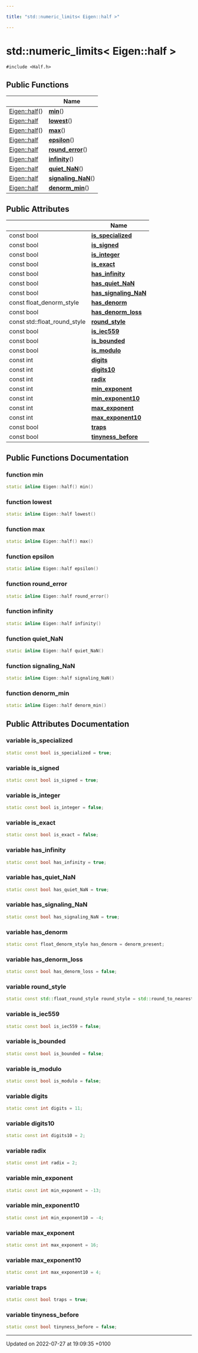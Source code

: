 ```yaml
---

title: "std::numeric_limits< Eigen::half >"

---
```


# std::numeric_limits< Eigen::half >






`#include <Half.h>`

## Public Functions

|                | Name           |
| -------------- | -------------- |
| <a href="http://example.org/classes/structeigen_1_1half/">Eigen::half</a>() | **[min](http://example.org/classes/structstd_1_1numeric__limits_3_01eigen_1_1half_01_4/#function-min)**() |
| <a href="http://example.org/classes/structeigen_1_1half/">Eigen::half</a> | **[lowest](http://example.org/classes/structstd_1_1numeric__limits_3_01eigen_1_1half_01_4/#function-lowest)**() |
| <a href="http://example.org/classes/structeigen_1_1half/">Eigen::half</a>() | **[max](http://example.org/classes/structstd_1_1numeric__limits_3_01eigen_1_1half_01_4/#function-max)**() |
| <a href="http://example.org/classes/structeigen_1_1half/">Eigen::half</a> | **[epsilon](http://example.org/classes/structstd_1_1numeric__limits_3_01eigen_1_1half_01_4/#function-epsilon)**() |
| <a href="http://example.org/classes/structeigen_1_1half/">Eigen::half</a> | **[round_error](http://example.org/classes/structstd_1_1numeric__limits_3_01eigen_1_1half_01_4/#function-round-error)**() |
| <a href="http://example.org/classes/structeigen_1_1half/">Eigen::half</a> | **[infinity](http://example.org/classes/structstd_1_1numeric__limits_3_01eigen_1_1half_01_4/#function-infinity)**() |
| <a href="http://example.org/classes/structeigen_1_1half/">Eigen::half</a> | **[quiet_NaN](http://example.org/classes/structstd_1_1numeric__limits_3_01eigen_1_1half_01_4/#function-quiet-nan)**() |
| <a href="http://example.org/classes/structeigen_1_1half/">Eigen::half</a> | **[signaling_NaN](http://example.org/classes/structstd_1_1numeric__limits_3_01eigen_1_1half_01_4/#function-signaling-nan)**() |
| <a href="http://example.org/classes/structeigen_1_1half/">Eigen::half</a> | **[denorm_min](http://example.org/classes/structstd_1_1numeric__limits_3_01eigen_1_1half_01_4/#function-denorm-min)**() |

## Public Attributes

|                | Name           |
| -------------- | -------------- |
| const bool | **[is_specialized](http://example.org/classes/structstd_1_1numeric__limits_3_01eigen_1_1half_01_4/#variable-is-specialized)**  |
| const bool | **[is_signed](http://example.org/classes/structstd_1_1numeric__limits_3_01eigen_1_1half_01_4/#variable-is-signed)**  |
| const bool | **[is_integer](http://example.org/classes/structstd_1_1numeric__limits_3_01eigen_1_1half_01_4/#variable-is-integer)**  |
| const bool | **[is_exact](http://example.org/classes/structstd_1_1numeric__limits_3_01eigen_1_1half_01_4/#variable-is-exact)**  |
| const bool | **[has_infinity](http://example.org/classes/structstd_1_1numeric__limits_3_01eigen_1_1half_01_4/#variable-has-infinity)**  |
| const bool | **[has_quiet_NaN](http://example.org/classes/structstd_1_1numeric__limits_3_01eigen_1_1half_01_4/#variable-has-quiet-nan)**  |
| const bool | **[has_signaling_NaN](http://example.org/classes/structstd_1_1numeric__limits_3_01eigen_1_1half_01_4/#variable-has-signaling-nan)**  |
| const float_denorm_style | **[has_denorm](http://example.org/classes/structstd_1_1numeric__limits_3_01eigen_1_1half_01_4/#variable-has-denorm)**  |
| const bool | **[has_denorm_loss](http://example.org/classes/structstd_1_1numeric__limits_3_01eigen_1_1half_01_4/#variable-has-denorm-loss)**  |
| const std::float_round_style | **[round_style](http://example.org/classes/structstd_1_1numeric__limits_3_01eigen_1_1half_01_4/#variable-round-style)**  |
| const bool | **[is_iec559](http://example.org/classes/structstd_1_1numeric__limits_3_01eigen_1_1half_01_4/#variable-is-iec559)**  |
| const bool | **[is_bounded](http://example.org/classes/structstd_1_1numeric__limits_3_01eigen_1_1half_01_4/#variable-is-bounded)**  |
| const bool | **[is_modulo](http://example.org/classes/structstd_1_1numeric__limits_3_01eigen_1_1half_01_4/#variable-is-modulo)**  |
| const int | **[digits](http://example.org/classes/structstd_1_1numeric__limits_3_01eigen_1_1half_01_4/#variable-digits)**  |
| const int | **[digits10](http://example.org/classes/structstd_1_1numeric__limits_3_01eigen_1_1half_01_4/#variable-digits10)**  |
| const int | **[radix](http://example.org/classes/structstd_1_1numeric__limits_3_01eigen_1_1half_01_4/#variable-radix)**  |
| const int | **[min_exponent](http://example.org/classes/structstd_1_1numeric__limits_3_01eigen_1_1half_01_4/#variable-min-exponent)**  |
| const int | **[min_exponent10](http://example.org/classes/structstd_1_1numeric__limits_3_01eigen_1_1half_01_4/#variable-min-exponent10)**  |
| const int | **[max_exponent](http://example.org/classes/structstd_1_1numeric__limits_3_01eigen_1_1half_01_4/#variable-max-exponent)**  |
| const int | **[max_exponent10](http://example.org/classes/structstd_1_1numeric__limits_3_01eigen_1_1half_01_4/#variable-max-exponent10)**  |
| const bool | **[traps](http://example.org/classes/structstd_1_1numeric__limits_3_01eigen_1_1half_01_4/#variable-traps)**  |
| const bool | **[tinyness_before](http://example.org/classes/structstd_1_1numeric__limits_3_01eigen_1_1half_01_4/#variable-tinyness-before)**  |

## Public Functions Documentation

### function min

```cpp
static inline Eigen::half() min()
```


### function lowest

```cpp
static inline Eigen::half lowest()
```


### function max

```cpp
static inline Eigen::half() max()
```


### function epsilon

```cpp
static inline Eigen::half epsilon()
```


### function round_error

```cpp
static inline Eigen::half round_error()
```


### function infinity

```cpp
static inline Eigen::half infinity()
```


### function quiet_NaN

```cpp
static inline Eigen::half quiet_NaN()
```


### function signaling_NaN

```cpp
static inline Eigen::half signaling_NaN()
```


### function denorm_min

```cpp
static inline Eigen::half denorm_min()
```


## Public Attributes Documentation

### variable is_specialized

```cpp
static const bool is_specialized = true;
```


### variable is_signed

```cpp
static const bool is_signed = true;
```


### variable is_integer

```cpp
static const bool is_integer = false;
```


### variable is_exact

```cpp
static const bool is_exact = false;
```


### variable has_infinity

```cpp
static const bool has_infinity = true;
```


### variable has_quiet_NaN

```cpp
static const bool has_quiet_NaN = true;
```


### variable has_signaling_NaN

```cpp
static const bool has_signaling_NaN = true;
```


### variable has_denorm

```cpp
static const float_denorm_style has_denorm = denorm_present;
```


### variable has_denorm_loss

```cpp
static const bool has_denorm_loss = false;
```


### variable round_style

```cpp
static const std::float_round_style round_style = std::round_to_nearest;
```


### variable is_iec559

```cpp
static const bool is_iec559 = false;
```


### variable is_bounded

```cpp
static const bool is_bounded = false;
```


### variable is_modulo

```cpp
static const bool is_modulo = false;
```


### variable digits

```cpp
static const int digits = 11;
```


### variable digits10

```cpp
static const int digits10 = 2;
```


### variable radix

```cpp
static const int radix = 2;
```


### variable min_exponent

```cpp
static const int min_exponent = -13;
```


### variable min_exponent10

```cpp
static const int min_exponent10 = -4;
```


### variable max_exponent

```cpp
static const int max_exponent = 16;
```


### variable max_exponent10

```cpp
static const int max_exponent10 = 4;
```


### variable traps

```cpp
static const bool traps = true;
```


### variable tinyness_before

```cpp
static const bool tinyness_before = false;
```


-------------------------------

Updated on 2022-07-27 at 19:09:35 +0100